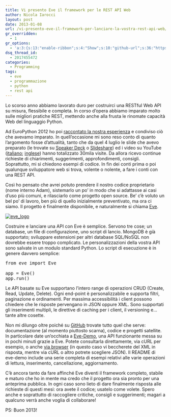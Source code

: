 ```yaml
---
title: Vi presento Eve il framework per le REST API Web
author: Nicola Iarocci
layout: post
date: 2013-01-08
url: /vi-presento-eve-il-framework-per-lanciare-la-vostra-rest-api-web/
gr_overridden:
  - 1
gr_options:
  - 'a:3:{s:13:"enable-ribbon";s:4:"Show";s:10:"github-url";s:36:"https://github.com/nicolaiarocci/eve";s:11:"ribbon-type";i:5;}'
dsq_thread_id:
  - 2017455472
categories:
  - Programming
tags:
  - eve
  - programmazione
  - python
  - rest api
---
```

Lo scorso anno abbiamo lavorato duro per costruirci una RESTful Web API su misura, flessibile e completa. In corso d&#8217;opera abbiamo imparato molto sulle migliori pratiche REST, mettendo anche alla frusta le rinomate capacità Web del linguaggio Python.

Ad EuroPython 2012 ho poi [raccontato la nostra esperienza][1] e condiviso ciò che avevamo imparato. In quell&#8217;occasione mi sono reso conto di quanto l&#8217;argomento fosse d&#8217;attualità, tanto che da quel 4 luglio le slide che avevo preparato (le trovate su <a title="Developing RESTful Web APIs with Python, Flask and MongoDB" href="https://speakerdeck.com/nicola/developing-restful-web-apis-with-python-flask-and-mongodb" target="_blank">Speaker Deck</a> o <a title="Developing RESTful Web APIs with Python, Flask and MongoDB" href="http://www.slideshare.net/nicolaiarocci/developing-restful-web-apis-with-python-flask-and-mongodb" target="_blank">Slideshare</a>) ed i video su YouTube (<a title="YouTube - Sviluppare una RESTful Web API con Python, Flask e MongoDB" href="http://www.youtube.com/watch?v=Q6EKaBd7jmY" target="_blank">italiano</a>; <a title="YouTube - Developing RESTful Web APIs with Python, Flask and MongoDB" href="http://www.youtube.com/watch?v=qh9fN2iHaCQ" target="_blank">inglese</a>) hanno totalizzato 30mila visite. Da allora ricevo continue richieste di chiarimenti, suggerimenti, approfondimenti, consigli. Soprattutto, mi si chiedono esempi di codice. In fin dei conti prima o poi qualunque sviluppatore web si trova, volente o nolente, a fare i conti con una REST API.

Così ho pensato che avrei potuto prendere il nostro codice proprietario (nome interno Adam), sistemarlo un po&#8217; in modo che si adattasse ai casi d&#8217;uso più comuni, e rilasciarlo come progetto open source. Be&#8217; c&#8217;è voluto un bel po&#8217; di lavoro, ben più di quello inizialmente preventivato, ma ora ci siamo. Il progetto è finalmente disponibile, e naturalmente si chiama <a title="Eve. A REST Web API framework that's as dangerous as you want it to be." href="http://python-eve.org" target="_blank">Eve</a>.

<a href="http://python-eve.org"><img class="aligncenter size-medium wp-image-5709" style="border: 0px;" src="http://i2.wp.com/nicolaiarocci.com/wp-content/uploads/eve_logo-300x95.png?fit=300%2C95" alt="eve_logo" srcset="images/eve_logo.png?resize=300%2C95 300w, http://i1.wp.com/nicolaiarocci.com/wp-content/uploads/eve_logo.png?resize=150%2C47 150w, http://i1.wp.com/nicolaiarocci.com/wp-content/uploads/eve_logo.png?resize=1024%2C325 1024w, http://i1.wp.com/nicolaiarocci.com/wp-content/uploads/eve_logo.png?resize=500%2C158 500w, http://i1.wp.com/nicolaiarocci.com/wp-content/uploads/eve_logo.png?w=1093 1093w" sizes="(max-width: 300px) 100vw, 300px" data-recalc-dims="1" /></a>

Costruire e lanciare una API con Eve è semplice. Servono tre cose; un database, un file di configurazione, uno script di lancio. MongoDB è già supportato; sviluppare estensioni per altri database SQL/NoSQL non dovrebbe essere troppo complicato. Le personalizzazioni della vostra API sono salvate in un modulo standard Python. Lo script di esecuzione è in genere davvero semplice:

<pre class="brush:py">from eve import Eve

app = Eve()
app.run()</pre>

Le API basate su Eve supportano l&#8217;intero range di operazioni CRUD (Create, Read, Update, Delete). Ogni end-point è personalizzabile e supporta filtri, paginazione e ordinamenti. Per massima accessibilità i client possono chiedere che le risposte pervengano in JSON oppure XML. Sono supportati gli inserimenti multipli, le direttive di caching per i client, il versioning e&#8230; tante altre cosette.

Non mi dilungo oltre poiché su <a title="A REST Web API framework that's as dangerous as you want it to be" href="https://github.com/nicolaiarocci/eve" target="_blank">GitHub</a> trovate tutto quel che serve: documentazione (al momento piuttosto scarna), codice e progetti satellite. In particolare date un&#8217;occhiata a <a title="Eve Demo" href="https://github.com/nicolaiarocci/eve-demo" target="_blank">Eve-Demo</a>, una API funzionante messa su in pochi minuti grazie a Eve. Potete consultarla direttamente, via cURL per esempio, o anche <a title="Eve Demo" href="http://eve-demo.herokuapp.com/people/" target="_blank">via browser</a> (in questo caso vi beccherete del XML in risposta, mentre via cURL o altro potrete scegliere JSON). Il README di eve-demo include una serie completa di esempi relativi alle varie operazioni di lettura, inserimento, cancellazione, aggiornamento.

C&#8217;è ancora tanto da fare affinché Eve diventi il framework completo, stabile e maturo che ho in mente ma credo che il progetto ora sia pronto per una anteprima pubblica. In ogni caso sono lieto di dare finalmente risposta alle richieste di questi mesi: ora avete il codice; usatelo come volete. Spero anche e soprattutto di raccogliere critiche, consigli e suggerimenti; magari a qualcuno verrà anche voglia di collaborare!

PS: Buon 2013!

 [1]: http://nicolaiarocci.com/sviluppare-una-restful-web-api-con-python-flask-e-mongodb/
